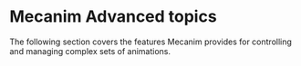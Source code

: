Mecanim Advanced topics
=======================


The following section covers the features Mecanim provides for controlling and managing complex sets of animations. 


